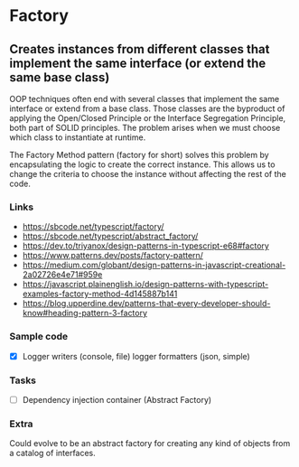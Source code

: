 # Factory

## Creates instances from different classes that implement the **same** interface (or extend the **same** base class)

OOP techniques often end with several classes that implement the same interface or extend from a base class. Those classes are the byproduct of applying the Open/Closed Principle or the Interface Segregation Principle, both part of SOLID principles. The problem arises when we must choose which class to instantiate at runtime.

The Factory Method pattern (factory for short) solves this problem by encapsulating the logic to create the correct instance. This allows us to change the criteria to choose the instance without affecting the rest of the code.

### Links

- https://sbcode.net/typescript/factory/
- https://sbcode.net/typescript/abstract_factory/
- https://dev.to/triyanox/design-patterns-in-typescript-e68#factory
- https://www.patterns.dev/posts/factory-pattern/
- https://medium.com/globant/design-patterns-in-javascript-creational-2a02726e4e71#959e
- https://javascript.plainenglish.io/design-patterns-with-typescript-examples-factory-method-4d145887b141
- https://blog.upperdine.dev/patterns-that-every-developer-should-know#heading-pattern-3-factory

### Sample code

- [x] Logger writers (console, file) logger formatters (json, simple)

### Tasks

- [ ] Dependency injection container (Abstract Factory)

### Extra

Could evolve to be an abstract factory for creating any kind of objects from a catalog of interfaces.
